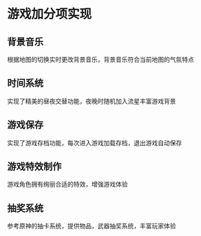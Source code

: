 # 游戏加分项实现
## 背景音乐
根据地图的切换实时更改背景音乐，背景音乐符合当前地图的气氛特点
## 时间系统
实现了精美的昼夜交替功能，夜晚时随机加入流星丰富游戏背景
## 游戏保存
实现了游戏存档功能，每次进入游戏加载存档，退出游戏自动保存
## 游戏特效制作
游戏角色拥有绚丽合适的特效，增强游戏体验
## 抽奖系统
参考原神的抽卡系统，提供物品，武器抽奖系统，丰富玩家体验
